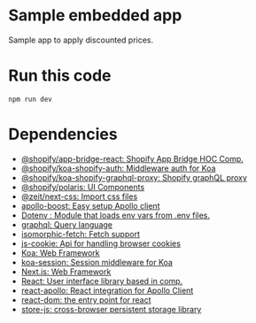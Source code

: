 # Sample embedded app

Sample app to apply discounted prices.

# Run this code

`npm run dev`

# Dependencies

- [@shopify/app-bridge-react: Shopify App Bridge HOC Comp.](https://www.npmjs.com/package/@shopify/app-bridge-react)
- [@shopify/koa-shopify-auth: Middleware auth for Koa](https://www.npmjs.com/package/@shopify/koa-shopify-auth)
- [@shopify/koa-shopify-graphql-proxy: Shopify graphQL proxy](https://www.npmjs.com/package/@shopify/koa-shopify-graphql-proxy)
- [@shopify/polaris: UI Components](https://polaris.shopify.com/components/get-started)
- [@zeit/next-css: Import css files](https://github.com/zeit/next-plugins/tree/master/packages/next-css)
- [apollo-boost: Easy setup Apollo client](https://www.apollographql.com/docs/react/essentials/get-started/)
- [Dotenv : Module that loads env vars from .env files.](https://www.npmjs.com/package/dotenv)
- [graphql: Query language](https://graphql.org/)
- [isomorphic-fetch: Fetch support](https://www.npmjs.com/package/isomorphic-fetch)
- [js-cookie: Api for handling browser cookies](https://github.com/js-cookie/js-cookie)
- [Koa: Web Framework](https://koajs.com)
- [koa-session: Session middleware for Koa](https://www.npmjs.com/package/koa-session)
- [Next.js: Web Framework](https://nextjs.org/)
- [React: User interface library based in comp.](https://es.reactjs.org/)
- [react-apollo: React integration for Apollo Client](https://github.com/apollographql/react-apollo)
- [react-dom: the entry point for react](https://es.reactjs.org/docs/react-dom.html)
- [store-js: cross-browser persistent storage library](https://www.npmjs.com/package/store-js)